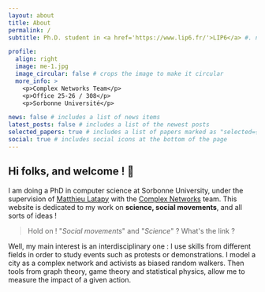 ```yaml
---
layout: about
title: About
permalink: /
subtitle: Ph.D. student in <a href='https://www.lip6.fr/'>LIP6</a> #. name AT surname.lip6.fr  # Address. Contacts. Moto. Etc.

profile:
  align: right
  image: me-1.jpg
  image_circular: false # crops the image to make it circular
  more_info: >
    <p>Complex Networks Team</p>
    <p>Office 25-26 / 308</p>
    <p>Sorbonne Université</p>

news: false # includes a list of news items
latest_posts: false # includes a list of the newest posts
selected_papers: true # includes a list of papers marked as "selected={true}"
social: true # includes social icons at the bottom of the page
---
```



## Hi folks, and welcome ! 🦊

I am doing a PhD in computer science at Sorbonne University, under the supervision of [Matthieu Latapy](https://www-complexnetworks.lip6.fr/~latapy/) with the [Complex Networks](https://www.complexnetworks.fr/) team.
This website is dedicated to my work on **science, social movements**, and all sorts of ideas !

> Hold on ! "*Social movements*" and "*Science*" ? What's the link ?

Well, my main interest is an interdisciplinary one : I use skills from different fields in order to study events such as protests or demonstrations. I model a city as a complex network and activists as biased random walkers. Then tools from graph theory, game theory and statistical physics, allow me to measure the impact of a given action.
